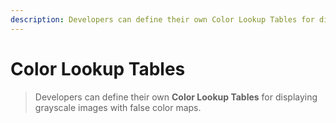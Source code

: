 ```yaml
---
description: Developers can define their own Color Lookup Tables for displaying grayscale images with false color maps.
---
```


# Color Lookup Tables

> Developers can define their own **Color Lookup Tables** for displaying grayscale images with false color maps.

